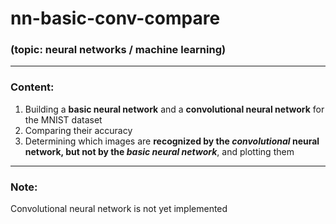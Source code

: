 # nn-basic-conv-compare
### (topic: neural networks / machine learning)
---

### Content:
1. Building a **basic neural network** and a **convolutional neural network** for the MNIST dataset
2. Comparing their accuracy
3. Determining which images are **recognized by the _convolutional_ neural network, but not by the _basic neural network_**, and plotting them  
---

### Note:
Convolutional neural network is not yet implemented
